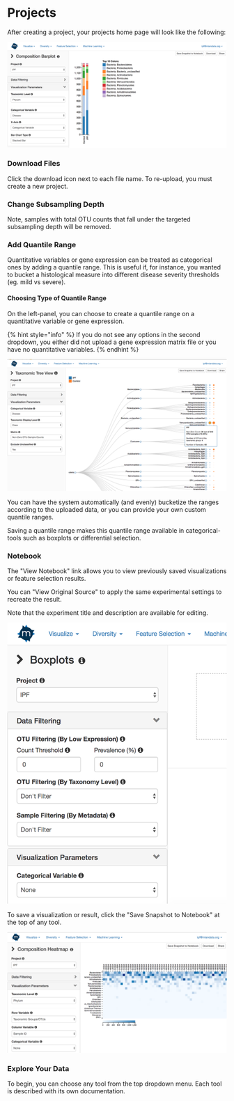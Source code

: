# Projects

After creating a project, your projects home page will look like the following:

![](.gitbook/assets/image%20%2823%29.png)

### Download Files

Click the download icon next to each file name. To re-upload, you must create a new project. 

### Change Subsampling Depth

Note, samples with total OTU counts that fall under the targeted subsampling depth will be removed. 

### Add Quantile Range

Quantitative variables or gene expression can be treated as categorical ones by adding a quantile range. This is useful if, for instance, you wanted to bucket a histological measure into different disease severity thresholds \(eg. mild vs severe\). 

#### Choosing Type of Quantile Range

On the left-panel, you can choose to create a quantile range on a quantitative variable or gene expression. 

{% hint style="info" %}
If you do not see any options in the second dropdown, you either did not upload a gene expression matrix file or you have no quantitative variables.
{% endhint %}

![](.gitbook/assets/image%20%2814%29.png)

You can have the system automatically \(and evenly\) bucketize the ranges according to the uploaded data, or you can provide your own custom quantile ranges. 

Saving a quantile range makes this quantile range available in categorical-tools such as boxplots or differential selection. 

### Notebook

The "View Notebook" link allows you to view previously saved visualizations or feature selection results. 

You can "View Original Source" to apply the same experimental settings to recreate the result. 

Note that the experiment title and description are available for editing. 

![](.gitbook/assets/image%20%2812%29.png)

To save a visualization or result, click the "Save Snapshot to Notebook" at the top of any tool.

![](.gitbook/assets/image%20%2822%29.png)

### Explore Your Data

To begin, you can choose any tool from the top dropdown menu. Each tool is described with its own documentation.



